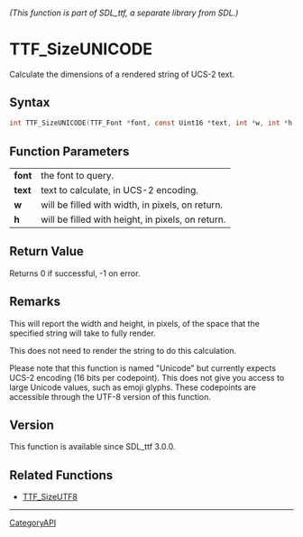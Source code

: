 ###### (This function is part of SDL_ttf, a separate library from SDL.)
# TTF_SizeUNICODE

Calculate the dimensions of a rendered string of UCS-2 text.

## Syntax

```c
int TTF_SizeUNICODE(TTF_Font *font, const Uint16 *text, int *w, int *h);

```

## Function Parameters

|              |                                                   |
| ------------ | ------------------------------------------------- |
| **font**     | the font to query.                                |
| **text**     | text to calculate, in UCS-2 encoding.             |
| **w**        | will be filled with width, in pixels, on return.  |
| **h**        | will be filled with height, in pixels, on return. |

## Return Value

Returns 0 if successful, -1 on error.

## Remarks

This will report the width and height, in pixels, of the space that the
specified string will take to fully render.

This does not need to render the string to do this calculation.

Please note that this function is named "Unicode" but currently expects
UCS-2 encoding (16 bits per codepoint). This does not give you access to
large Unicode values, such as emoji glyphs. These codepoints are accessible
through the UTF-8 version of this function.

## Version

This function is available since SDL_ttf 3.0.0.

## Related Functions

* [TTF_SizeUTF8](TTF_SizeUTF8.md)

----
[CategoryAPI](CategoryAPI.md)
